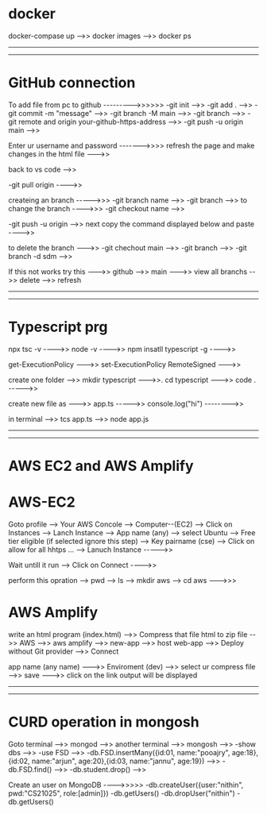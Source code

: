 # docker

 docker-compase up -->>
 docker images -->>
 docker ps 
 
--------------------------------------------------------------------------------------
--------------------------------------------------------------------------------------

# GitHub connection

To add file from pc to github --------->>>>>>
  -git init -->>
  -git add . -->>
  -git commit -m "message" -->>
  -git branch -M main -->>
  -git branch -->>
  -git remote and origin your-github-https-address -->>
  -git push -u origin main -->>

  Enter ur username and password  ------->>>>
  refresh the page and make changes in the html file --->>

  back to vs code -->>
  
  -git pull origin  ---->>

  createing an branch ----->>>
  -git branch name -->>
  -git branch -->>
  to change the branch ---->>>
  -git checkout name -->>

  -git push -u origin -->>
  next copy the command displayed below and paste ---->>

  to delete the branch --->>
  -git chechout main -->>
  -git branch -->>
  -git branch -d sdm -->>
   
  If this not works try this --->>
  github -->> main --->> view all branchs -->> delete -->> refresh
  
--------------------------------------------------------------------------------------
--------------------------------------------------------------------------------------

# Typescript prg
 npx tsc -v ---->>
 node -v ---->>
 npm insatll typescript -g ---->>

 get-ExecutionPolicy --->>
 set-ExecutionPolicy RemoteSigned --->>

 create one folder -->>
 mkdir typescript --->>.
 cd typescript --->>
 code . ----->>

 create new file as --->>
 app.ts ----->> console.log("hi") -------->>

 in terminal -->>
 tcs app.ts -->>
 node app.js
 
--------------------------------------------------------------------------------------
--------------------------------------------------------------------------------------

# AWS EC2 and AWS Amplify

 # AWS-EC2
 Goto profile --> Your AWS Concole --> Computer--(EC2) --> Click on Instances --> Lanch Instance --> App name (any) --> select Ubuntu --> Free tier eligible (if selected ignore this step) --> Key pairname (cse) --> Click on allow for all hhtps ... --> Lanuch Instance ----->>

 Wait untill it run --> Click on Connect ---->>

 perform this opration --> pwd --> ls --> mkdir aws --> cd aws --->>>

 # AWS Amplify
 write an html program (index.html) -->> Compress that file html to zip file -->> AWS -->> aws amplify -->> new-app -->> host web-app -->> Deploy without Git provider -->> Connect

 app name (any name) --->> Enviroment (dev) -->> select ur compress file -->> save --->> click on the link output will be displayed
 
--------------------------------------------------------------------------------------
--------------------------------------------------------------------------------------

# CURD operation in mongosh

Goto terminal -->> mongod -->> another terminal -->> mongosh -->>
-show dbs -->>
-use FSD -->>
-db.FSD.insertMany({id:01, name:"pooajry", age:18},{id:02, name:"arjun", age:20},{id:03, name:"jannu", age:19}) -->>
-db.FSD.find() -->>
-db.student.drop() -->>

Create an user on MongoDB ---->>>>>
-db.createUser({user:"nithin", pwd:"CS21025", role:[admin]})
-db.getUsers()
-db.dropUser("nithin")
-db.getUsers()
